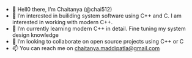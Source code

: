 - 👋 Hell0 there, I’m Chaitanya (@chai512)
- 👀 I’m interested in builiding system software using C++ and C. I am interested in working with modern C++.
- 🌱 I’m currently learning modern C++ in detail. Fine tuning my system design knowledge
- 💞️ I’m looking to collaborate on open source projects using C++ or C
- 📫 You can reach me on chaitanya.maddipatla@gmail.com

<!---
chai512/chai512 is a ✨ special ✨ repository because its `README.md` (this file) appears on your GitHub profile.
You can click the Preview link to take a look at your changes.
--->
